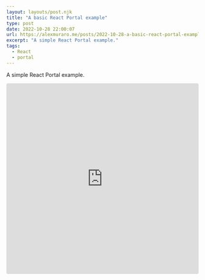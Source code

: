 ```yaml
---
layout: layouts/post.njk
title: "A basic React Portal example"
type: post
date: 2022-10-28 22:00:07
url: https://alexmuraro.me/posts/2022-10-28-a-basic-react-portal-example
excerpt: "A simple React Portal example."
tags:
  - React
  - portal
---
```


A simple React Portal example.

<iframe src="https://codesandbox.io/embed/react-portal-example-quhuic?fontsize=14&hidenavigation=1&theme=dark"
     style="width:100%; height:500px; border:0; border-radius: 4px; overflow:hidden;"
     title="React context example"
     allow="accelerometer; ambient-light-sensor; camera; encrypted-media; geolocation; gyroscope; hid; microphone; midi; payment; usb; vr; xr-spatial-tracking"
     sandbox="allow-forms allow-modals allow-popups allow-presentation allow-same-origin allow-scripts"
   ></iframe>
